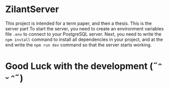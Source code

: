 # ZilantServer

This project is intended for a term paper, and then a thesis. This is the server part
To start the server, you need to create an environment variables file `.env` to connect to your PostgreSQL server. Next, you need to write the `npm install` command to install all dependencies in your project, and at the end write the `npm run dev` command so that the server starts working.

# Good Luck with the development (˶ᵔ ᵕ ᵔ˶)
